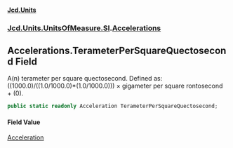 #### [Jcd.Units](index.md 'index')
### [Jcd.Units.UnitsOfMeasure.SI](Jcd.Units.UnitsOfMeasure.SI.md 'Jcd.Units.UnitsOfMeasure.SI').[Accelerations](Accelerations.md 'Jcd.Units.UnitsOfMeasure.SI.Accelerations')

## Accelerations.TerameterPerSquareQuectosecond Field

A(n) terameter per square quectosecond. Defined as: ((1000.0)/((1.0/1000.0)*(1.0/1000.0))) × gigameter per square rontosecond + (0).

```csharp
public static readonly Acceleration TerameterPerSquareQuectosecond;
```

#### Field Value
[Acceleration](Acceleration.md 'Jcd.Units.UnitTypes.Acceleration')